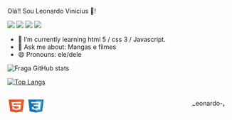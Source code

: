 Olá!! Sou Leonardo Vinicius 🖖!
<div> 
  <a href="https://instagram.com/pokernol" target="_blank"><img src="https://img.shields.io/badge/-Instagram-%23E4405F?style=for-the-badge&logo=instagram&logoColor=white" target="_blank"></a>
  </a> 
  <a href = "mailto:leonardovvieira25@gmail.com"><img src="https://img.shields.io/badge/-Gmail-%23333?style=for-the-badge&logo=gmail&logoColor=white" target="_blank"></a>
  <a href="https://www.linkedin.com/in/leonardo-vin%C3%ADcius25/" target="_blank"><img src="https://img.shields.io/badge/-LinkedIn-%230077B5?style=for-the-badge&logo=linkedin&logoColor=white" target="_blank"></a> 
<a href="https://t.me/pokernol" target="_black"><img src="https://img.shields.io/badge/Telegram-2CA5E0?style=for-the-badge&logo=telegram&logoColor=white" target"_black"></a>
</div>

- 🌱 I’m currently learning html 5 / css 3 / Javascript.
- 💬 Ask me about: Mangas e filmes
- 😄 Pronouns: ele/dele


![Fraga GitHub stats](https://github-readme-stats.vercel.app/api?username=devfraga&show_icons=true&theme=dracula&count_private=true) 

[![Top Langs](https://github-readme-stats.vercel.app/api/top-langs/?username=pokernol&layout=compact&theme=cobalt)](https://github.com/anuraghazra/github-readme-stats)

<div style="display: inline_block"><br>
  <img align="center" alt="Leonardo-HTML" height="30" width="40" src="https://raw.githubusercontent.com/devicons/devicon/master/icons/html5/html5-original.svg">
  <img align="center" alt="Leonardo-CSS" height="30" width="40" src="https://raw.githubusercontent.com/devicons/devicon/master/icons/css3/css3-original.svg">
  <img align="right" alt="Leonardo-pic" height="150" style="border-radius:50px;" src="https://cdn.discordapp.com/attachments/719718905337217025/946255851516203099/output_vcIXVC.gif">
</div>
  
##
